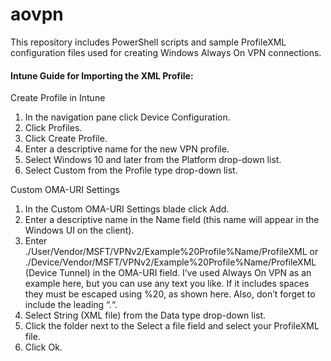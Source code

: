 # aovpn

This repository includes PowerShell scripts and sample ProfileXML configuration files used for creating Windows Always On VPN connections.


#### Intune Guide for Importing the XML Profile:

Create Profile in Intune
1. In the navigation pane click Device Configuration.
2. Click Profiles.
3. Click Create Profile.
4. Enter a descriptive name for the new VPN profile.
5. Select Windows 10 and later from the Platform drop-down list.
6. Select Custom from the Profile type drop-down list.

Custom OMA-URI Settings
1. In the Custom OMA-URI Settings blade click Add.
2. Enter a descriptive name in the Name field (this name will appear in the Windows UI on the client).
3. Enter ./User/Vendor/MSFT/VPNv2/Example%20Profile%Name/ProfileXML or ./Device/Vendor/MSFT/VPNv2/Example%20Profile%Name/ProfileXML (Device Tunnel)
in the OMA-URI field. I’ve used Always On VPN as an example here, but you can use any text you like. If it includes spaces they must be escaped using %20, as shown here. Also, don’t forget to include the leading “.“.
4. Select String (XML file) from the Data type drop-down list.
5. Click the folder next to the Select a file field and select your ProfileXML file.
6. Click Ok.
